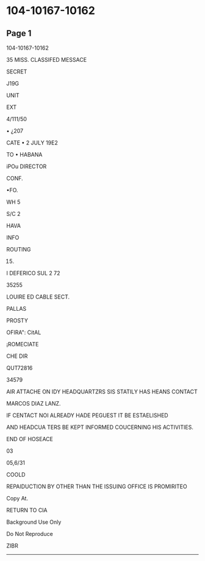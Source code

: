 # 104-10167-10162

## Page 1

104-10167-10162

35 MISS. CLASSIFED MESSACE

SECRET

J19G

UNIT

EXT

4/111/50

• ¿207

CATE • 2 JULY 19E2

TO • HABANA

iPOu DIRECTOR

CONF.

•FO.

WH 5

S/C 2

HAVA

INFO

ROUTING

15.

I DEFERICO SUL 2 72

35255

LOUIRE ED CABLE SECT.

PALLAS

PROSTY

OFIRA": CitAL

¡ROMECIATE

CHE DIR

QUT72816

34579

AIR ATTACHE ON IDY HEADQUARTZRS SIS STATILY HAS HEANS CONTACT

MARCOS DIAZ LANZ.

IF CENTACT NOI ALREADY HADE PEGUEST IT BE ESTAELISHED

AND HEADCUA TERS BE KEPT INFORMED COUCERNING HIS ACTIVITIES.

END OF HOSEACE

03

05,6/31

COOLD

REPAIDUCTION BY OTHER THAN THE ISSUING OFFICE IS PROMIRITEO

Copy At.

RETURN TO CIA

Background Use Only

Do Not Reproduce

ZIBR

---

